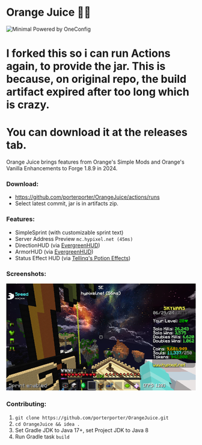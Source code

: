 # Orange Juice 🍊🧃
![Minimal Powered by OneConfig](https://polyfrost.org/media/branding/badges/badge_3.svg)

# I forked this so i can run Actions again, to provide the jar. This is because, on original repo, the build artifact expired after too long which is crazy.

# You can download it at the releases tab.

Orange Juice brings features from Orange's Simple Mods and Orange's Vanilla Enhancements to Forge 1.8.9 in 2024.
### Download:
* https://github.com/porterporter/OrangeJuice/actions/runs
* Select latest commit, jar is in artifacts zip.

### Features:
* SimpleSprint (with customizable sprint text)
* Server Address Preview `mc.hypixel.net (45ms)`
* DirectionHUD (via [EvergreenHUD](https://modrinth.com/mod/evergreenhud))
* ArmorHUD (via [EvergreenHUD](https://modrinth.com/mod/evergreenhud))
* Status Effect HUD (via [Tellinq's Potion Effects](https://github.com/Tellinq/Potion-Effects))

### Screenshots:
![screenshot.png](src/main/resources/screenshot.png)

### Contributing:
1. `git clone https://github.com/porterporter/OrangeJuice.git`
2. `cd OrangeJuice && idea .`
3. Set Gradle JDK to Java 17+, set Project JDK to Java 8
4. Run Gradle task `build`
